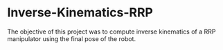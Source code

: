 # Inverse-Kinematics-RRP
The objective of this project was to compute inverse kinematics of a RRP manipulator using the final pose of the robot.

